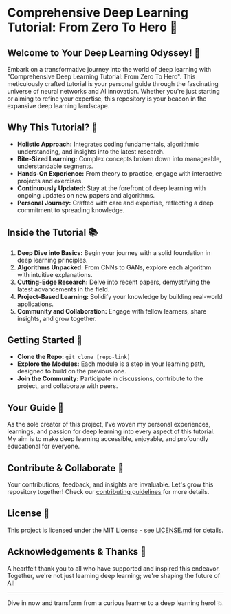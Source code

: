 # Comprehensive Deep Learning Tutorial: From Zero To Hero 🌟

## Welcome to Your Deep Learning Odyssey! 🚀

Embark on a transformative journey into the world of deep learning with "Comprehensive Deep Learning Tutorial: From Zero To Hero". This meticulously crafted tutorial is your personal guide through the fascinating universe of neural networks and AI innovation. Whether you're just starting or aiming to refine your expertise, this repository is your beacon in the expansive deep learning landscape.

## Why This Tutorial? 🤔

- **Holistic Approach:** Integrates coding fundamentals, algorithmic understanding, and insights into the latest research.
- **Bite-Sized Learning:** Complex concepts broken down into manageable, understandable segments.
- **Hands-On Experience:** From theory to practice, engage with interactive projects and exercises.
- **Continuously Updated:** Stay at the forefront of deep learning with ongoing updates on new papers and algorithms.
- **Personal Journey:** Crafted with care and expertise, reflecting a deep commitment to spreading knowledge.

## Inside the Tutorial 📚

1. **Deep Dive into Basics:** Begin your journey with a solid foundation in deep learning principles.
2. **Algorithms Unpacked:** From CNNs to GANs, explore each algorithm with intuitive explanations.
3. **Cutting-Edge Research:** Delve into recent papers, demystifying the latest advancements in the field.
4. **Project-Based Learning:** Solidify your knowledge by building real-world applications.
5. **Community and Collaboration:** Engage with fellow learners, share insights, and grow together.

## Getting Started 🌱

- **Clone the Repo:** `git clone [repo-link]`
- **Explore the Modules:** Each module is a step in your learning path, designed to build on the previous one.
- **Join the Community:** Participate in discussions, contribute to the project, and collaborate with peers.

## Your Guide 🧭

As the sole creator of this project, I've woven my personal experiences, learnings, and passion for deep learning into every aspect of this tutorial. My aim is to make deep learning accessible, enjoyable, and profoundly educational for everyone.

## Contribute & Collaborate 👐

Your contributions, feedback, and insights are invaluable. Let's grow this repository together! Check our [contributing guidelines](CONTRIBUTING_LINK) for more details.

## License 📄

This project is licensed under the MIT License - see [LICENSE.md](LICENSE_LINK) for details.

## Acknowledgements & Thanks 🙏

A heartfelt thank you to all who have supported and inspired this endeavor. Together, we're not just learning deep learning; we're shaping the future of AI!

---

Dive in now and transform from a curious learner to a deep learning hero! 💥
